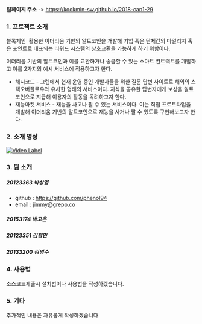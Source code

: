 
**팀페이지 주소** -> https://kookmin-sw.github.io/2018-cap1-29

### 1. 프로잭트 소개

  블록체인  활용한 이더리움 기반의 알트코인을 개발해 기업 혹은 단체간의 마일리지 혹은 포인트로 대표되는 리워드 시스템의 상호교환을 가능하게 하기 위함이다.   

  이더리움 기반의 알트코인과 이를 교환하거나 송금할 수 있는 스마트 컨트랙트를 개발하고 이를 2가지의 예시 서비스에 적용하고자 한다.  

- 해시코드 - 그렙에서 현재 운영 중인 개발자들을 위한 질문 답변 사이트로 해외의 스택오버플로우와 유사한 형태의 서비스이다. 지식을 공유한 답변자에게 보상을 알트코인으로 지급해 이용자의 활동을 독려하고자 한다.
- 재능마켓 서비스 - 재능을 사고나 팔 수 있는 서비스이다. 이는 직접 프로토타입을 개발해 이더리움 기반의 알트코인으로 재능을 사거나 팔 수 있도록 구현해보고자 한다.  

### 2. 소개 영상

[![Video Label](http://img.youtube.com/vi/n3-OE7fEXB8/0.jpg)](https://youtu.be/n3-OE7fEXB8?t=0s) 

### 3. 팀 소개

##### 20123363 박상열
- github : https://github.com/phenol94
- email : jimmy@grepp.co
##### 20153174 박고은
##### 20123351 김형민
##### 20133200 김명수

### 4. 사용법

소스코드제출시 설치법이나 사용법을 작성하겠습니다.

### 5. 기타

추가적인 내용은 자유롭게 작성하겠습니다



